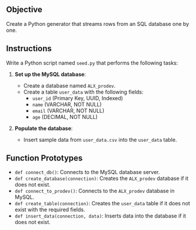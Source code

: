 ## Objective

Create a Python generator that streams rows from an SQL database one by one.

## Instructions

Write a Python script named `seed.py` that performs the following tasks:

1. **Set up the MySQL database**:  
   - Create a database named `ALX_prodev`.
   - Create a table `user_data` with the following fields:
     - `user_id` (Primary Key, UUID, Indexed)
     - `name` (VARCHAR, NOT NULL)
     - `email` (VARCHAR, NOT NULL)
     - `age` (DECIMAL, NOT NULL)

2. **Populate the database**:  
   - Insert sample data from `user_data.csv` into the `user_data` table.

## Function Prototypes

- `def connect_db()`: Connects to the MySQL database server.
- `def create_database(connection)`: Creates the `ALX_prodev` database if it does not exist.
- `def connect_to_prodev()`: Connects to the `ALX_prodev` database in MySQL.
- `def create_table(connection)`: Creates the `user_data` table if it does not exist with the required fields.
- `def insert_data(connection, data)`: Inserts data into the database if it does not exist.
